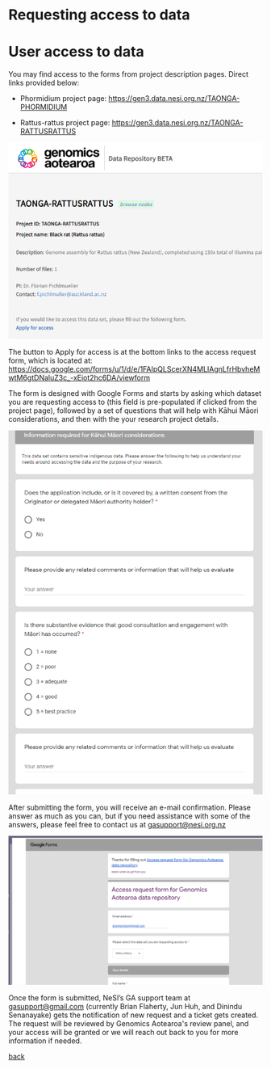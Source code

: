 # Requesting access to data

# User access to data

You may find access to the forms from project description pages. Direct links provided below:

- Phormidium project page: https://gen3.data.nesi.org.nz/TAONGA-PHORMIDIUM

- Rattus-rattus project page: https://gen3.data.nesi.org.nz/TAONGA-RATTUSRATTUS

![Alt text](../assets/images/request1.png)

The button to Apply for access is at the bottom links to the access request form, which is located at: https://docs.google.com/forms/u/1/d/e/1FAIpQLScerXN4MLIAgnLfrHbvheMwtM6gtDNaluZ3c_-xEiot2hc6DA/viewform

The form is designed with Google Forms and starts by asking which dataset you are requesting access to (this field is pre-populated if clicked from the project page), followed by a set of questions that will help with Kāhui Māori considerations, and then with the your research project details.

![Alt text](../assets/images/request2.png)

After submitting the form, you will receive an e-mail confirmation. Please answer as much as you can, but if you need assistance with some of the answers, please feel free to contact us at gasupport@nesi.org.nz

![Alt text](../assets/images/request3.png)

Once the form is submitted, NeSI’s GA support team at gasupport@gmail.com (currently Brian Flaherty, Jun Huh, and Dinindu Senanayake) gets the notification of new request and a ticket gets created. The request will be reviewed by Genomics Aotearoa's review panel, and your access will be granted or we will reach out back to you for more information if needed.

[back](index.md)